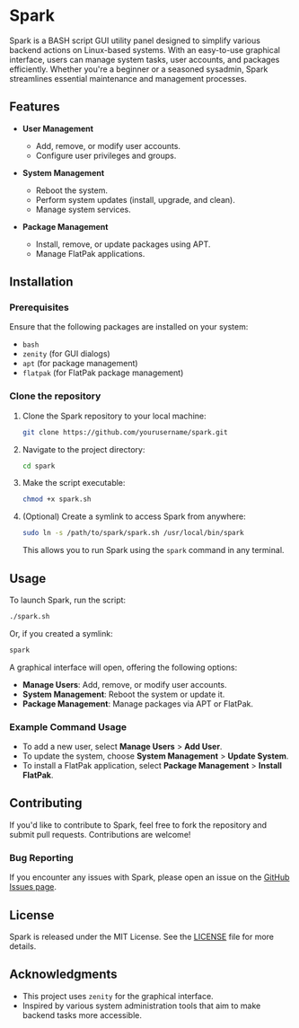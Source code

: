 # Spark

Spark is a BASH script GUI utility panel designed to simplify various backend actions on Linux-based systems. With an easy-to-use graphical interface, users can manage system tasks, user accounts, and packages efficiently. Whether you're a beginner or a seasoned sysadmin, Spark streamlines essential maintenance and management processes.

## Features

- **User Management**
  - Add, remove, or modify user accounts.
  - Configure user privileges and groups.

- **System Management**
  - Reboot the system.
  - Perform system updates (install, upgrade, and clean).
  - Manage system services.

- **Package Management**
  - Install, remove, or update packages using APT.
  - Manage FlatPak applications.

## Installation

### Prerequisites

Ensure that the following packages are installed on your system:

- `bash`
- `zenity` (for GUI dialogs)
- `apt` (for package management)
- `flatpak` (for FlatPak package management)

### Clone the repository

1. Clone the Spark repository to your local machine:

   ```bash
   git clone https://github.com/yourusername/spark.git
   ```

2. Navigate to the project directory:

   ```bash
   cd spark
   ```

3. Make the script executable:

   ```bash
   chmod +x spark.sh
   ```

4. (Optional) Create a symlink to access Spark from anywhere:

   ```bash
   sudo ln -s /path/to/spark/spark.sh /usr/local/bin/spark
   ```

   This allows you to run Spark using the `spark` command in any terminal.

## Usage

To launch Spark, run the script:

```bash
./spark.sh
```

Or, if you created a symlink:

```bash
spark
```

A graphical interface will open, offering the following options:

- **Manage Users**: Add, remove, or modify user accounts.
- **System Management**: Reboot the system or update it.
- **Package Management**: Manage packages via APT or FlatPak.

### Example Command Usage

- To add a new user, select **Manage Users** > **Add User**.
- To update the system, choose **System Management** > **Update System**.
- To install a FlatPak application, select **Package Management** > **Install FlatPak**.

## Contributing

If you'd like to contribute to Spark, feel free to fork the repository and submit pull requests. Contributions are welcome!

### Bug Reporting

If you encounter any issues with Spark, please open an issue on the [GitHub Issues page](https://github.com/yourusername/spark/issues).

## License

Spark is released under the MIT License. See the [LICENSE](LICENSE) file for more details.

## Acknowledgments

- This project uses `zenity` for the graphical interface.
- Inspired by various system administration tools that aim to make backend tasks more accessible.

